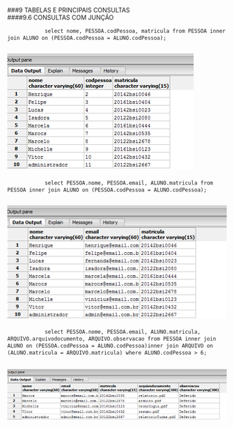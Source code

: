 ###9	TABELAS E PRINCIPAIS CONSULTAS<br>
####9.6	CONSULTAS COM JUNÇÃO<br>

				select nome, PESSOA.codPessoa, matricula from PESSOA inner join ALUNO on (PESSOA.codPessoa = ALUNO.codPessoa);
        
![Alt text](https://github.com/calosguilherme/trab01/blob/master/9.6/n.png "Resultado")<br>
---------------------------------------------------------------------------------------------

				select PESSOA.nome, PESSOA.email, ALUNO.matricula from PESSOA inner join ALUNO on (PESSOA.codPessoa = ALUNO.codPessoa);

![Alt text](https://github.com/calosguilherme/trab01/blob/master/9.6/m.png "Resultado")<br>
---------------------------------------------------------------------------------------------

				select PESSOA.nome, PESSOA.email, ALUNO.matricula, ARQUIVO.arquivodocumento, ARQUIVO.observacao from PESSOA inner join ALUNO on (PESSOA.codPessoa = ALUNO.codPessoa)inner join ARQUIVO on (ALUNO.matricula = ARQUIVO.matricula) where ALUNO.codPessoa > 6;

![Alt text](https://github.com/calosguilherme/trab01/blob/master/9.6/o.png "Resultado")<br>
---------------------------------------------------------------------------------------------
